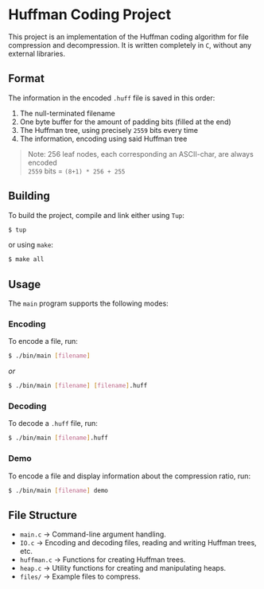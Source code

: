 # Huffman Coding Project
This project is an implementation of the Huffman coding algorithm for file compression and decompression. It is written completely in `C`, without any external libraries.

## Format
The information in the encoded `.huff` file is saved in this order:
1) The null-terminated filename
2) One byte buffer for the amount of padding bits (filled at the end)
3) The Huffman tree, using precisely `2559` bits every time
4) The information, encoding using said Huffman tree
> Note: 256 leaf nodes, each corresponding an ASCII-char, are always encoded<br>
> `2559` bits = `(8+1) * 256 + 255`

## Building
To build the project, compile and link either using `Tup`:
```bash
$ tup
```
or using `make`:
```bash
$ make all
```

## Usage
The `main` program supports the following modes:

### Encoding
To encode a file, run:
```bash
$ ./bin/main [filename]
```
*or*
```bash
$ ./bin/main [filename] [filename].huff
```

### Decoding
To decode a `.huff` file, run:
```bash
$ ./bin/main [filename].huff
```

### Demo
To encode a file and display information about the compression ratio, run:
```bash
$ ./bin/main [filename] demo
```

## File Structure
- `main.c` -> Command-line argument handling.<br>
- `IO.c` -> Encoding and decoding files, reading and writing Huffman trees, etc.<br>
- `huffman.c` -> Functions for creating Huffman trees.<br>
- `heap.c` -> Utility functions for creating and manipulating heaps.<br>
- `files/` -> Example files to compress.<br>
